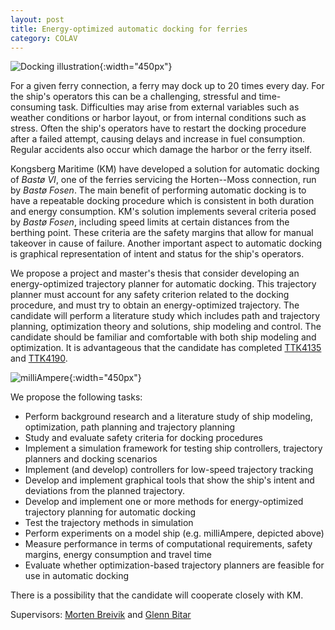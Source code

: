 ```yaml
---
layout: post
title: Energy-optimized automatic docking for ferries
category: COLAV
---
```


![Docking illustration]{:width="450px"}

For a given ferry connection, a ferry may dock up to 20 times every day.
For the ship's operators this can be a challenging, stressful and time-consuming task.
Difficulties may arise from external variables such as weather conditions or harbor layout, or from internal conditions such as stress.
Often the ship's operators have to restart the docking procedure after a failed attempt, causing delays and increase in fuel consumption.
Regular accidents also occur which damage the harbor or the ferry itself.

Kongsberg Maritime (KM) have developed a solution for automatic docking of _Bastø VI_, one of the ferries servicing the Horten--Moss connection, run by _Bastø Fosen_.
The main benefit of performing automatic docking is to have a repeatable docking procedure which is consistent in both duration and energy consumption.
KM's solution implements several criteria posed by _Bastø Fosen_, including speed limits at certain distances from the berthing point.
These criteria are the safety margins that allow for manual takeover in cause of failure.
Another important aspect to automatic docking is graphical representation of intent and status for the ship's operators.

We propose a project and master's thesis that consider developing an energy-optimized trajectory planner for automatic docking.
This trajectory planner must account for any safety criterion related to the docking procedure, and must try to obtain an energy-optimized trajectory.
The candidate will perform a literature study which includes path and trajectory planning, optimization theory and solutions, ship modeling and control.
The candidate should be familiar and comfortable with both ship modeling and optimization.
It is advantageous that the candidate has completed [TTK4135] and [TTK4190].

![milliAmpere]{:width="450px"}

We propose the following tasks:
* Perform background research and a literature study of ship modeling, optimization, path planning and trajectory planning
* Study and evaluate safety criteria for docking procedures
* Implement a simulation framework for testing ship controllers, trajectory planners and docking scenarios
* Implement (and develop) controllers for low-speed trajectory tracking
* Develop and implement graphical tools that show the ship's intent and deviations from the planned trajectory.
* Develop and implement one or more methods for energy-optimized trajectory planning for automatic docking
* Test the trajectory methods in simulation
* Perform experiments on a model ship (e.g. milliAmpere, depicted above)
* Measure performance in terms of computational requirements, safety margins, energy consumption and travel time
* Evaluate whether optimization-based trajectory planners are feasible for use in automatic docking

There is a possibility that the candidate will cooperate closely with KM.

Supervisors: [Morten Breivik] and [Glenn Bitar]

[Docking illustration]: {{site.url}}/assets/horten-docking.png
[milliAmpere]: {{site.url}}/assets/milliampere.jpg
[TTK4135]: https://www.ntnu.edu/studies/courses/TTK4135
[TTK4190]: https://www.ntnu.no/studier/emner/TTK4190
[Bitar2017]: http://hdl.handle.net/11250/2465617
[Morten Breivik]: https://www.ntnu.no/ansatte/morten.breivik
[Glenn Bitar]: https://www.ntnu.no/ansatte/glenn.bitar
